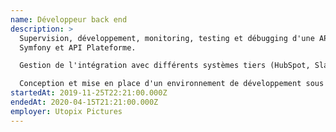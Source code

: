 ```yaml
---
name: Développeur back end
description: >
  Supervision, développement, monitoring, testing et débugging d'une API avec
  Symfony et API Plateforme. 

  Gestion de l'intégration avec différents systèmes tiers (HubSpot, Slack, Gmail). 

  Conception et mise en place d'un environnement de développement sous Debian.
startedAt: 2019-11-25T22:21:00.000Z
endedAt: 2020-04-15T21:21:00.000Z
employer: Utopix Pictures
---
```

